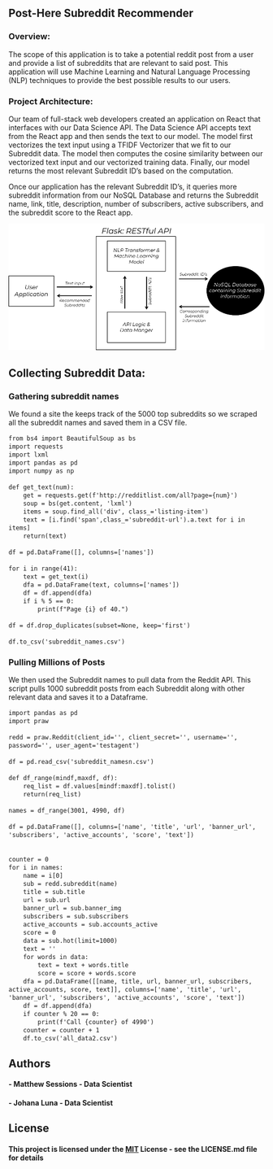## Post-Here Subreddit Recommender

### Overview:
The scope of this application is to take a potential reddit post from a user and provide a list of subreddits that are relevant to said post. This application will use Machine Learning and Natural Language Processing (NLP) techniques to provide the best possible results to our users.

### Project Architecture:
Our team of full-stack web developers created an application on React that interfaces with our Data Science API. The Data Science API accepts text from the React app and then sends the text to our model. The model first vectorizes the text input using a TFIDF Vectorizer that we fit to our Subreddit data. The model then computes the cosine similarity between our vectorized text input and our vectorized training data. Finally, our model returns the most relevant Subreddit ID’s based on the computation.

Once our application has the relevant Subreddit ID’s, it queries more subreddit information from our NoSQL Database and returns the Subreddit name, link, title, description, number of subscribers, active subscribers, and the subreddit score to the React app.

![alt text](https://github.com/BuildWeek-PostHere-Subreddit/MachineLearning/blob/master/Pics/api_logic.png "Architecture")

## Collecting Subreddit Data:

### Gathering subreddit names
We found a site the keeps track of the 5000 top subreddits so we scraped all the subreddit names and saved them in a CSV file.

~~~
from bs4 import BeautifulSoup as bs
import requests
import lxml
import pandas as pd
import numpy as np

def get_text(num):
    get = requests.get(f'http://redditlist.com/all?page={num}')
    soup = bs(get.content, 'lxml')
    items = soup.find_all('div', class_='listing-item')
    text = [i.find('span',class_='subreddit-url').a.text for i in items]
    return(text)

df = pd.DataFrame([], columns=['names'])

for i in range(41):
    text = get_text(i)
    dfa = pd.DataFrame(text, columns=['names'])
    df = df.append(dfa)
    if i % 5 == 0:
        print(f"Page {i} of 40.")

df = df.drop_duplicates(subset=None, keep='first')

df.to_csv('subreddit_names.csv')
~~~

### Pulling Millions of Posts
We then used the Subreddit names to pull data from the Reddit API. This script pulls 1000 subreddit posts from each Subreddit along with other relevant data and saves it to a Dataframe.

~~~
import pandas as pd
import praw

redd = praw.Reddit(client_id='', client_secret='', username='', password='', user_agent='testagent')

df = pd.read_csv('subreddit_namesn.csv')

def df_range(mindf,maxdf, df):
    req_list = df.values[mindf:maxdf].tolist()
    return(req_list)

names = df_range(3001, 4990, df)

df = pd.DataFrame([], columns=['name', 'title', 'url', 'banner_url', 'subscribers', 'active_accounts', 'score', 'text'])


counter = 0
for i in names:
    name = i[0]
    sub = redd.subreddit(name)
    title = sub.title
    url = sub.url
    banner_url = sub.banner_img
    subscribers = sub.subscribers
    active_accounts = sub.accounts_active
    score = 0
    data = sub.hot(limit=1000)
    text = ''
    for words in data:
        text = text + words.title
        score = score + words.score
    dfa = pd.DataFrame([[name, title, url, banner_url, subscribers, active_accounts, score, text]], columns=['name', 'title', 'url', 'banner_url', 'subscribers', 'active_accounts', 'score', 'text'])
    df = df.append(dfa)
    if counter % 20 == 0:
        print(f'Call {counter} of 4990')
    counter = counter + 1
    df.to_csv('all_data2.csv')
~~~

## Authors

#### - Matthew Sessions - Data Scientist
#### - Johana Luna - Data Scientist

## License
#### This project is licensed under the [MIT](https://choosealicense.com/licenses/mit/) License - see the LICENSE.md file for details
